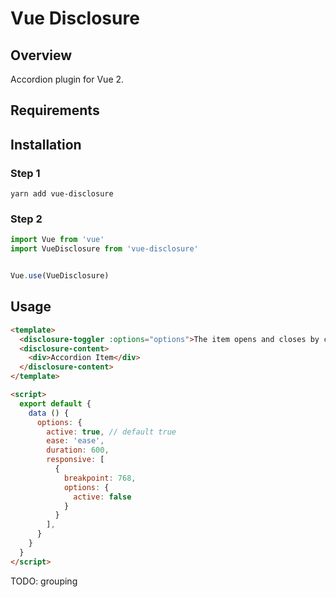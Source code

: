 # Vue Disclosure

## Overview

Accordion plugin for Vue 2.

## Requirements


## Installation

### Step 1

```shell
yarn add vue-disclosure
```

### Step 2

```js
import Vue from 'vue'
import VueDisclosure from 'vue-disclosure'


Vue.use(VueDisclosure)
```

## Usage

```html
<template>
  <disclosure-toggler :options="options">The item opens and closes by clicking.</disclosure-toggler>
  <disclosure-content>
    <div>Accordion Item</div>
  </disclosure-content>
</template>

<script>
  export default {
    data () {
      options: {
        active: true, // default true
        ease: 'ease',
        duration: 600,
        responsive: [
          {
            breakpoint: 768,
            options: {
              active: false
            }
          }
        ],
      }
    }
  }
</script>
```

TODO: grouping
